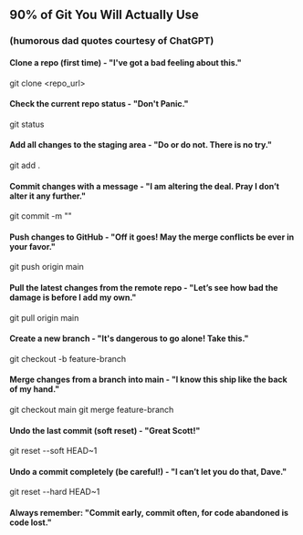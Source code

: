 ## 90% of Git You Will Actually Use 
### (humorous dad quotes courtesy of ChatGPT)

#### Clone a repo (first time) - "I've got a bad feeling about this."
git clone <repo_url>

#### Check the current repo status - "Don't Panic."
git status

#### Add all changes to the staging area - "Do or do not. There is no try."
git add .

#### Commit changes with a message - "I am altering the deal. Pray I don’t alter it any further."
git commit -m ""

#### Push changes to GitHub - "Off it goes! May the merge conflicts be ever in your favor."
git push origin main

#### Pull the latest changes from the remote repo - "Let’s see how bad the damage is before I add my own."
git pull origin main

#### Create a new branch - "It's dangerous to go alone! Take this."
git checkout -b feature-branch

#### Merge changes from a branch into main - "I know this ship like the back of my hand."
git checkout main
git merge feature-branch

#### Undo the last commit (soft reset) - "Great Scott!"
git reset --soft HEAD~1

#### Undo a commit completely (be careful!) - "I can’t let you do that, Dave."
git reset --hard HEAD~1

#### Always remember: "Commit early, commit often, for code abandoned is code lost."
